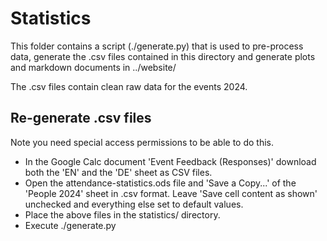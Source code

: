 # Statistics

This folder contains a script (./generate.py) that is used to pre-process
data, generate the .csv files contained in this directory and generate
plots and markdown documents in ../website/

The .csv files contain clean raw data for the events 2024.


## Re-generate .csv files

Note you need special access permissions to be able to do this.

* In the Google Calc document 'Event Feedback (Responses)' download both the
  'EN' and the 'DE' sheet as CSV files.
* Open the attendance-statistics.ods file and 'Save a Copy...' of the
  'People 2024' sheet in .csv format. Leave 'Save cell content as shown'
  unchecked and everything else set to default values.
* Place the above files in the statistics/ directory.
* Execute ./generate.py
